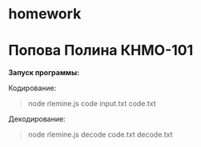 # homework
# Попова Полина КНМО-101

**Запуск программы:**

Кодирование:
>node rlemine.js code input.txt code.txt

Декодирование:
>node rlemine.js decode code.txt decode.txt
